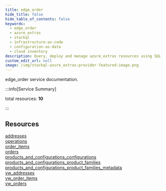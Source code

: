 ```yaml
---
title: edge_order
hide_title: false
hide_table_of_contents: false
keywords:
  - edge_order
  - azure_extras
  - stackql
  - infrastructure-as-code
  - configuration-as-data
  - cloud inventory
description: Query, deploy and manage azure_extras resources using SQL
custom_edit_url: null
image: /img/stackql-azure_extras-provider-featured-image.png
---
```


edge_order service documentation.

:::info[Service Summary]

total resources: __10__  

:::

## Resources
<div class="row">
<div class="providerDocColumn">
<a href="/services/edge_order/addresses/">addresses</a><br />
<a href="/services/edge_order/operations/">operations</a><br />
<a href="/services/edge_order/order_items/">order_items</a><br />
<a href="/services/edge_order/orders/">orders</a><br />
<a href="/services/edge_order/products_and_configurations_configurations/">products_and_configurations_configurations</a>
</div>
<div class="providerDocColumn">
<a href="/services/edge_order/products_and_configurations_product_families/">products_and_configurations_product_families</a><br />
<a href="/services/edge_order/products_and_configurations_product_families_metadata/">products_and_configurations_product_families_metadata</a><br />
<a href="/services/edge_order/vw_addresses/">vw_addresses</a><br />
<a href="/services/edge_order/vw_order_items/">vw_order_items</a><br />
<a href="/services/edge_order/vw_orders/">vw_orders</a>
</div>
</div>